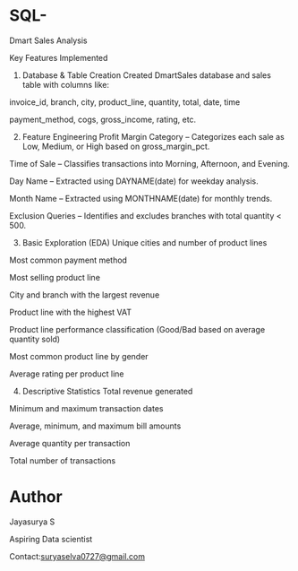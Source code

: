 # SQL-

Dmart Sales Analysis

Key Features Implemented

1. Database & Table Creation
Created DmartSales database and sales table with columns like:

invoice_id, branch, city, product_line, quantity, total, date, time

payment_method, cogs, gross_income, rating, etc.


2. Feature Engineering
Profit Margin Category – Categorizes each sale as Low, Medium, or High based on gross_margin_pct.

Time of Sale – Classifies transactions into Morning, Afternoon, and Evening.

Day Name – Extracted using DAYNAME(date) for weekday analysis.

Month Name – Extracted using MONTHNAME(date) for monthly trends.

Exclusion Queries – Identifies and excludes branches with total quantity < 500.


3. Basic Exploration (EDA)
Unique cities and number of product lines

Most common payment method

Most selling product line

City and branch with the largest revenue

Product line with the highest VAT

Product line performance classification (Good/Bad based on average quantity sold)

Most common product line by gender

Average rating per product line


4. Descriptive Statistics
Total revenue generated

Minimum and maximum transaction dates

Average, minimum, and maximum bill amounts

Average quantity per transaction

Total number of transactions




# Author

   Jayasurya S

   Aspiring Data scientist

   Contact:suryaselva0727@gmail.com




